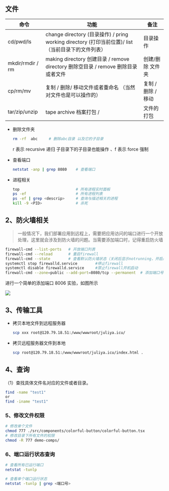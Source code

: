## 文件

| 命令             | 功能                                                                                                | 备注               |
| ---------------- | --------------------------------------------------------------------------------------------------- | ------------------ |
| cd/pwd/ls        | change directory (目录操作) / pring working directory (打印当前位置)/ list （当前目录下的文件列表） | 目录操作           |
| mkdir/rmdir / rm | making directory 创建目录 / remove directory 删除空目录 / remove 删除目录或者文件                   | 创建/删除 文件夹   |
| cp/rm/mv         | 复制 / 删除/ 移动文件或者重命名 （当然对文件也是可以操作的）                                        | 复制 / 删除 / 移动 |
| tar/zip/unzip    | tape archive 档案打包 /                                                                             | 文件的打包         |

-   删除文件夹

    ```bash
    rm -rf  abc 	# 删除abc目录 以及它的子目录
    ```

    r 表示 recursive 递归 子目录下的子目录也能操作 、f 表示 force 强制

-   查看端口

    ```bash
    netstat -anp | grep 8080	# 查看端口
    ```

-   进程相关

    ```bash
    top 						# 所有进程实时面板
    ps -ef 						# 所有进程列表
    ps -ef | grep <descrip> 	# 查询与描述相关的进程
    kill -9 <PID> 				# 杀死
    ```

## 2、防火墙相关

> 一般情况下，我们部署应用到远程上，需要把应用访问的端口进行一个开放处理，这里就会涉及到防火墙的问题。当需要添加端口时，记得重启防火墙

```bash
firewall-cmd --list-ports   # 开放端口列表
firewall-cmd --reload 		# 重启firewall
firewall-cmd --state	 	# 查看默认防火墙状态（关闭后显示notrunning，开启后显示running）
systemctl stop firewalld.service	 	#停止firewall
systemctl disable firewalld.service 	#禁止firewall开机启动
firewall-cmd --zone=public --add-port=8080/tcp --permanent  # 添加端口号
```

进行一个简单的添加端口 8006 实验，如图所示

![](D:\Project\image-host\img/image-20210809134040015.png)

## 3、传输工具

-   拷贝本地文件到远程服务器

    ```bash
    scp xxx root@120.79.18.51:/www/wwwroot/juliya.icu/
    ```

-   拷贝远程服务器文件到本地

    ```bash
    scp root@120.79.18.51:/www/wwwroot/juliya.icu/index.html .
    ```

## 4、查询

（1）查找具体文件名对应的文件或者目录。

```bash
find -name "test1"
or
find -iname "test1"
```

### 5、修改文件权限

```bash
# 修改单个文件
chmod 777 ./src/components/colorful-button/colorful-button.tsx
# 修改目录下所有文件的权限
chmod -R 777 demo-comps/
```

### 6、端口运行状态查询

```bash
# 查看所有已运行端口
netstat -tunlp

# 查看单个端口运行状态
netstat -tunlp | grep <端口号>
```
